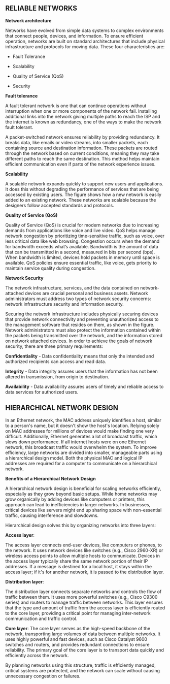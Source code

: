 ## RELIABLE NETWORKS

**Network architecture**

Networks have evolved from simple data systems to complex environments that connect people, devices, and information. To ensure efficient operation, networks are built on standard architectures that include physical infrastructure and protocols for moving data. 
These four characteristics are:

- Fault Tolerance
  
- Scalability

- Quality of Service (QoS)

- Security

**Fault tolerance**

A fault tolerant network is one that can continue operations without interruption when one or more components of the network fail. Installing additional links into the network giving multiple paths to reach the ISP and the internet is known as redundancy, 
one of the ways to make the network fault tolerant.

A packet-switched network ensures reliability by providing redundancy. It breaks data, like emails or video streams, into smaller packets, each containing source and destination information. 
These packets are routed through the network based on current conditions, meaning they may take different paths to reach the same destination. 
This method helps maintain efficient communication even if parts of the network experience issues.

**Scalability**

A scalable network expands quickly to support new users and applications. It does this without degrading the performance of services that are being accessed by existing users. The figure shows how a new network is easily added to an existing network. 
These networks are scalable because the designers follow accepted standards and protocols.

**Quality of Service (QoS)**

Quality of Service (QoS) is crucial for modern networks due to increasing demands from applications like voice and live video. QoS helps manage network congestion by prioritizing time-sensitive traffic, such as voice, over less critical data like web browsing. 
Congestion occurs when the demand for bandwidth exceeds what’s available. Bandwidth is the amount of data that can be transmitted in a second, measured in bits per second (bps). When bandwidth is limited, devices hold packets in memory until space is available. 
QoS policies ensure essential traffic, like voice, gets priority to maintain service quality during congestion.

**Network Security**

The network infrastructure, services, and the data contained on network-attached devices are crucial personal and business assets. Network administrators must address two types of network security concerns: network infrastructure security and information security.

Securing the network infrastructure includes physically securing devices that provide network connectivity and preventing unauthorized access to the management software that resides on them, as shown in the figure.
Network administrators must also protect the information contained within the packets being transmitted over the network, and the information stored on network attached devices. 
In order to achieve the goals of network security, there are three primary requirements:

**Confidentiality** - Data confidentiality means that only the intended and authorized recipients can access and read data.

**Integrity** - Data integrity assures users that the information has not been altered in transmission, from origin to destination.

**Availability** - Data availability assures users of timely and reliable access to data services for authorized users.

## HIERARCHICAL NETWORK DESIGN

In an Ethernet network, the MAC address uniquely identifies a host, similar to a person's name, but it doesn't show the host's location. Relying solely on MAC addresses for millions of devices would make finding one very difficult. Additionally, Ethernet generates a lot of broadcast traffic, which slows down performance. 
If all internet hosts were on one Ethernet network, this broadcast traffic would overwhelm the system. To improve efficiency, large networks are divided into smaller, manageable parts using a hierarchical design model.
Both the physical MAC and logical IP addresses are required for a computer to communicate on a hierarchical network.

**Benefits of a Hierarchical Network Design**

A hierarchical network design is beneficial for scaling networks efficiently, especially as they grow beyond basic setups. 
While home networks may grow organically by adding devices like computers or printers, this approach can lead to inefficiencies in larger networks. 
In businesses, critical devices like servers might end up sharing space with non-essential traffic, causing interference and slowdowns.

Hierarchical design solves this by organizing networks into three layers:

**Access layer**: 

The access layer connects end-user devices, like computers or phones, to the network. 
It uses network devices like switches (e.g., Cisco 2960-XR) or wireless access points to allow multiple hosts to communicate. Devices in the access layer typically share the same network portion of their IP addresses. 
If a message is destined for a local host, it stays within the access layer; if it's for another network, it is passed to the distribution layer.

**Distribution layer**: 

The distribution layer connects separate networks and controls the flow of traffic between them. 
It uses more powerful switches (e.g., Cisco C9300 series) and routers to manage traffic between networks. 
This layer ensures that the type and amount of traffic from the access layer is efficiently routed to the core layer, providing a critical point for managing inter-network communication and traffic control.

**Core layer**: The core layer serves as the high-speed backbone of the network, transporting large volumes of data between multiple networks. 
It uses highly powerful and fast devices, such as Cisco Catalyst 9600 switches and routers, and provides redundant connections to ensure reliability. 
The primary goal of the core layer is to transport data quickly and efficiently across the network.

By planning networks using this structure, traffic is efficiently managed, critical systems are protected, and the network can scale without causing unnecessary congestion or failures.

